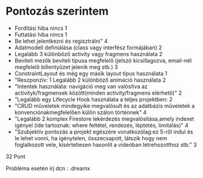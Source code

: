 # Pontozás szerintem


- Fordítási hiba nincs	1	
- Futtatási hiba nincs	1	
- Be lehet jelentkezni és regisztrálni"	4	
- Adatmodell definiálása (class vagy interfész formájában)	2
- Legalább 3 különböző activity vagy fragmens használata	2	
- Beviteli mezők beviteli típusa megfelelő (jelszó kicsillagozva, email-nél megfelelő billentyűzet jelenik meg stb.)	3	
- ConstraintLayout és még egy másik layout típus használata	1
- "Reszponzív: 1 Legalább 2 különböző animáció használata	2
- "Intentek használata: navigáció meg van valósítva az activityk/fragmensek között(minden activity/fragmens elérhető)"	2
- "Legalább egy Lifecycle Hook használata a teljes projektben:	2
- "CRUD műveletek mindegyike megvalósult és az adatbázis műveletek a konvenciónakmegfelelően külön szálon történnek"	4	
- "Legalább 2 komplex Firestore lekérdezés megvalósítása,amely indexet igényel (ide tartoznak: where feltétel, rendezés, léptetés, limitálás)"	4	
- "Szubjektív pontozás a projekt egészére vonatkozólag:ez 5-ről indul és le lehet vonni, ha igénytelen, összecsapott, látszik hogy nem foglalkozott vele, kísértetiesen hasonlít a videóban létrehozotthoz stb."	3

32 Pont

Probléma esetén írj dcn : .dreamx
